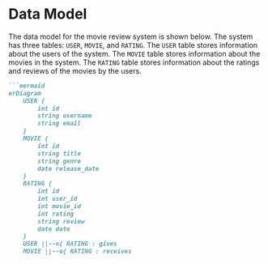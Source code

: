 # Data Model
The data model for the movie review system is shown below. The system has three tables: `USER`, `MOVIE`, and `RATING`. The `USER` table stores information about the users of the system. The `MOVIE` table stores information about the movies in the system. The `RATING` table stores information about the ratings and reviews of the movies by the users.

```markdown
```mermaid
erDiagram
    USER {
        int id
        string username
        string email
    }
    MOVIE {
        int id
        string title
        string genre
        date release_date
    }
    RATING {
        int id
        int user_id
        int movie_id
        int rating
        string review
        date date
    }
    USER ||--o{ RATING : gives
    MOVIE ||--o{ RATING : receives
```